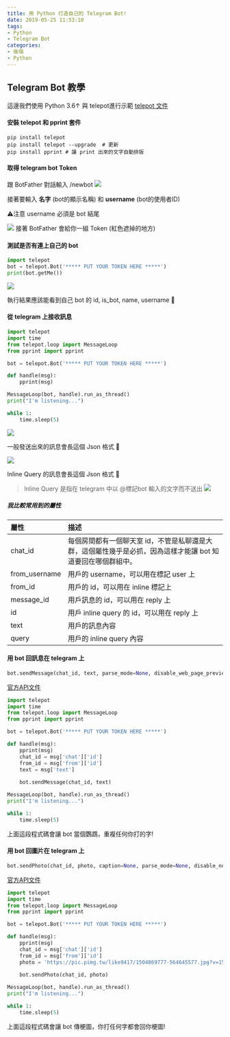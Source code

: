 ```yaml
---
title: 用 Python 打造自己的 Telegram Bot!
date: 2019-05-25 11:53:10
tags:
- Python
- Telegram Bot
categories:
- 後端
- Python
---
```

## Telegram Bot 教學
這邊我們使用 Python 3.6↑ 與 telepot進行示範
[telepot 文件](http://telepot.readthedocs.io/en/latest/)


#### 安裝 telepot 和 pprint 套件
```
pip install telepot
pip install telepot --upgrade  # 更新
pip install pprint # 讓 print 出來的文字自動排版
```
<!--more-->

#### 取得 telegram bot Token
跟 BotFather 對話輸入 /newbot
![](https://i.imgur.com/HjRUO0m.png)

接著要輸入 **名字** (bot的顯示名稱) 和 **username** (bot的使用者ID)

:warning:注意 username 必須是 bot 結尾

![](https://i.imgur.com/qvZzpcH.png)
接著 BotFather 會給你一組 Token (紅色遮掉的地方)

#### 測試是否有連上自己的 bot

```Python
import telepot
bot = telepot.Bot('***** PUT YOUR TOKEN HERE *****')
print(bot.getMe())
```
![](https://i.imgur.com/kuRWgHq.png)

執行結果應該能看到自己 bot 的 id, is_bot, name, username :tada:


#### 從 telegram 上接收訊息

```Python
import telepot
import time
from telepot.loop import MessageLoop
from pprint import pprint

bot = telepot.Bot('***** PUT YOUR TOKEN HERE *****')

def handle(msg):
    pprint(msg)

MessageLoop(bot, handle).run_as_thread()
print("I'm listening...")

while 1:
    time.sleep(5)

```
![](https://i.imgur.com/EKwBxSp.png)

一般發送出來的訊息會長這個 Json 格式 :tada:


![](https://i.imgur.com/4uBaUSh.png)

Inline Query 的訊息會長這個 Json 格式 :tada:

> Inline Query 是指在 telegram 中以 @標記bot 輸入的文字而不送出
> ![](https://i.imgur.com/Xp1wwCh.png)

##### 我比較常用到的屬性

| 屬性 | 描述 |
| :----- | :----------- |
| chat_id | 每個房間都有一個聊天室 id，不管是私聊還是大群，這個屬性幾乎是必抓，因為這樣才能讓 bot 知道要回在哪個群組中。 |
| from_username   | 用戶的 username，可以用在標記 user 上 |
| from_id | 用戶的 id，可以用在 inline 標記上 |
| message_id | 用戶訊息的 id，可以用在 reply 上 |
| id | 用戶 inline query 的 id，可以用在 reply 上 |
| text | 用戶的訊息內容 |
| query | 用戶的 inline query 內容 |

#### 用 bot 回訊息在 telegram 上

```Python
bot.sendMessage(chat_id, text, parse_mode=None, disable_web_page_preview=None, disable_notification=None, reply_to_message_id=None, reply_markup=None)
```
[官方API文件](https://core.telegram.org/bots/api#sendmessage)


```Python
import telepot
import time
from telepot.loop import MessageLoop
from pprint import pprint

bot = telepot.Bot('***** PUT YOUR TOKEN HERE *****')

def handle(msg):
    pprint(msg)
    chat_id = msg['chat']['id']
    from_id = msg['from']['id']
    text = msg['text']
    
    bot.sendMessage(chat_id, text)

MessageLoop(bot, handle).run_as_thread()
print("I'm listening...")

while 1:
    time.sleep(5)
```
上面這段程式碼會讓 bot 當個鸚鵡，重複任何你打的字!

#### 用 bot 回圖片在 telegram 上

```Python
bot.sendPhoto(chat_id, photo, caption=None, parse_mode=None, disable_notification=None, reply_to_message_id=None, reply_markup=None)
```
[官方API文件](https://core.telegram.org/bots/api#sendphoto)


```Python
import telepot
import time
from telepot.loop import MessageLoop
from pprint import pprint

bot = telepot.Bot('***** PUT YOUR TOKEN HERE *****')

def handle(msg):
    pprint(msg)
    chat_id = msg['chat']['id']
    from_id = msg['from']['id']
    photo = 'https://pic.pimg.tw/like9417/1504869777-564645577.jpg?v=1504869878'
    
    bot.sendPhoto(chat_id, photo)

MessageLoop(bot, handle).run_as_thread()
print("I'm listening...")

while 1:
    time.sleep(5)
```
上面這段程式碼會讓 bot 傳梗圖，你打任何字都會回你梗圖!